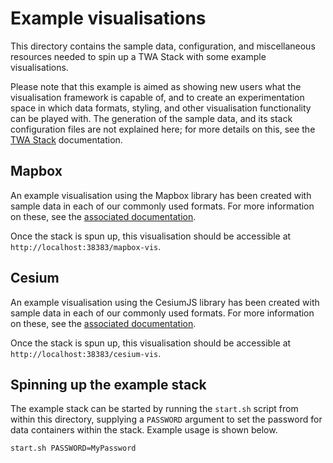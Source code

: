 # Example visualisations

This directory contains the sample data, configuration, and miscellaneous resources needed to spin up a TWA Stack with some example visualisations.

Please note that this example is aimed as showing new users what the visualisation framework is capable of, and to create an experimentation space in which data formats, styling, and other visualisation functionality can be played with. The generation of the sample data, and its stack configuration files are not explained here; for more details on this, see the [TWA Stack](https://github.com/TheWorldAvatar/stack/tree/main/stack-manager) documentation. 

## Mapbox

An example visualisation using the Mapbox library has been created with sample data in each of our commonly used formats. For more information on these, see the [associated documentation](./mapbox.md).

Once the stack is spun up, this visualisation should be accessible at `http://localhost:38383/mapbox-vis`.

## Cesium

An example visualisation using the CesiumJS library has been created with sample data in each of our commonly used formats. For more information on these, see the [associated documentation](./cesium.md).

Once the stack is spun up, this visualisation should be accessible at `http://localhost:38383/cesium-vis`.

## Spinning up the example stack

The example stack can be started by running the `start.sh` script from within this directory, supplying a `PASSWORD` argument to set the password for data containers within the stack. Example usage is shown below.

```
start.sh PASSWORD=MyPassword
```